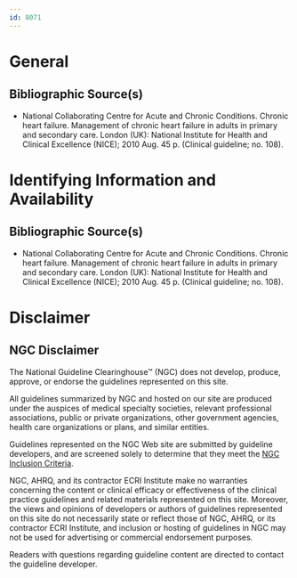 ```yaml
---
id: 8071
---
```


# General

## Bibliographic Source(s)

- National Collaborating Centre for Acute and Chronic Conditions. Chronic heart failure. Management of chronic heart failure in adults in primary and secondary care. London (UK): National Institute for Health and Clinical Excellence (NICE); 2010 Aug. 45 p. (Clinical guideline; no. 108).

# Identifying Information and Availability

## Bibliographic Source(s)

- National Collaborating Centre for Acute and Chronic Conditions. Chronic heart failure. Management of chronic heart failure in adults in primary and secondary care. London (UK): National Institute for Health and Clinical Excellence (NICE); 2010 Aug. 45 p. (Clinical guideline; no. 108).

# Disclaimer

## NGC Disclaimer

The National Guideline Clearinghouse™ (NGC) does not develop, produce, approve, or endorse the guidelines represented on this site.

All guidelines summarized by NGC and hosted on our site are produced under the auspices of medical specialty societies, relevant professional associations, public or private organizations, other government agencies, health care organizations or plans, and similar entities.

Guidelines represented on the NGC Web site are submitted by guideline developers, and are screened solely to determine that they meet the [NGC Inclusion Criteria](/help-and-about/summaries/inclusion-criteria).

NGC, AHRQ, and its contractor ECRI Institute make no warranties concerning the content or clinical efficacy or effectiveness of the clinical practice guidelines and related materials represented on this site. Moreover, the views and opinions of developers or authors of guidelines represented on this site do not necessarily state or reflect those of NGC, AHRQ, or its contractor ECRI Institute, and inclusion or hosting of guidelines in NGC may not be used for advertising or commercial endorsement purposes.

Readers with questions regarding guideline content are directed to contact the guideline developer.

